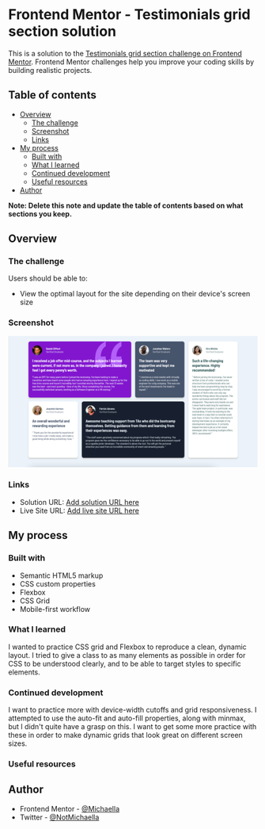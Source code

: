 # Frontend Mentor - Testimonials grid section solution

This is a solution to the [Testimonials grid section challenge on Frontend Mentor](https://www.frontendmentor.io/challenges/testimonials-grid-section-Nnw6J7Un7). Frontend Mentor challenges help you improve your coding skills by building realistic projects. 

## Table of contents

- [Overview](#overview)
  - [The challenge](#the-challenge)
  - [Screenshot](#screenshot)
  - [Links](#links)
- [My process](#my-process)
  - [Built with](#built-with)
  - [What I learned](#what-i-learned)
  - [Continued development](#continued-development)
  - [Useful resources](#useful-resources)
- [Author](#author)


**Note: Delete this note and update the table of contents based on what sections you keep.**

## Overview

### The challenge

Users should be able to:

- View the optimal layout for the site depending on their device's screen size

### Screenshot

![](./images/testimonials.png)

### Links

- Solution URL: [Add solution URL here](https://your-solution-url.com)
- Live Site URL: [Add live site URL here](https://your-live-site-url.com)

## My process

### Built with

- Semantic HTML5 markup
- CSS custom properties
- Flexbox
- CSS Grid
- Mobile-first workflow

### What I learned

I wanted to practice CSS grid and Flexbox to reproduce a clean, dynamic layout. I tried to give a class to as many elements as possible in order for CSS to be understood clearly, and to be able to target styles to specific elements.

### Continued development

I want to practice more with device-width cutoffs and grid responsiveness. I attempted to use the auto-fit and auto-fill properties, along with minmax, but I didn't quite have a grasp on this. I want to get some more practice with these in order to make dynamic grids that look great on different screen sizes.

### Useful resources

## Author

- Frontend Mentor - [@Michaella](https://www.frontendmentor.io/profile/michaella23)
- Twitter - [@NotMichaella](https://www.twitter.com/yourusername)
